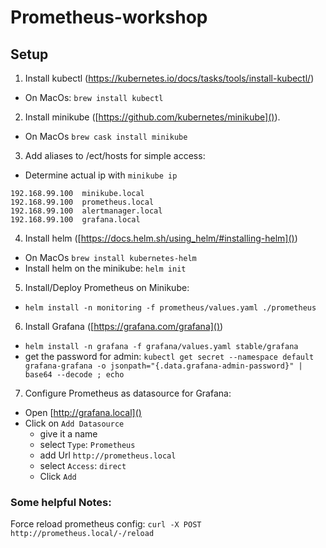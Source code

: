 # Prometheus-workshop

## Setup 

1. Install kubectl (https://kubernetes.io/docs/tasks/tools/install-kubectl/)
  * On MacOs: `brew install kubectl`

2. Install minikube ([https://github.com/kubernetes/minikube]()).
  * On MacOs `brew cask install minikube`

3. Add aliases to /ect/hosts for simple access:
  * Determine actual ip with `minikube ip`

```
192.168.99.100  minikube.local
192.168.99.100  prometheus.local
192.168.99.100  alertmanager.local
192.168.99.100  grafana.local
```

4. Install helm ([https://docs.helm.sh/using_helm/#installing-helm]())
  * On MacOs `brew install kubernetes-helm`
  * Install helm on the minikube: `helm init`

5. Install/Deploy Prometheus on Minikube:
  * `helm install -n monitoring -f prometheus/values.yaml ./prometheus`

6. Install Grafana ([https://grafana.com/grafana]())
  * `helm install -n grafana -f grafana/values.yaml stable/grafana`
  * get the password for admin: `kubectl get secret --namespace default grafana-grafana -o jsonpath="{.data.grafana-admin-password}" | base64 --decode ; echo`

7. Configure Prometheus as datasource for Grafana:
  * Open [http://grafana.local]() 
  * Click on `Add Datasource`
  	* give it a name
	* select `Type`: `Prometheus` 
	* add Url `http://prometheus.local`
	* select `Access`: `direct`
	* Click `Add`



### Some helpful Notes:
Force reload prometheus config:
`curl -X POST http://prometheus.local/-/reload`

